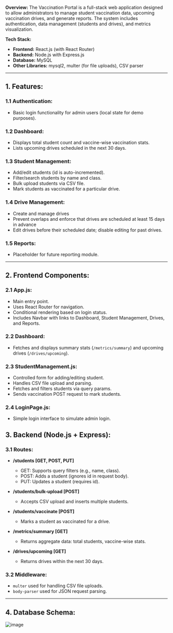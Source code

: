 **Overview:**
The Vaccination Portal is a full-stack web application designed to allow administrators to manage student vaccination data, upcoming vaccination drives, and generate reports. The system includes authentication, data management (students and drives), and metrics visualization.

**Tech Stack:**

* **Frontend:** React.js (with React Router)
* **Backend:** Node.js with Express.js
* **Database:** MySQL
* **Other Libraries:** mysql2, multer (for file uploads), CSV parser

---

## **1. Features:**

### **1.1 Authentication:**

* Basic login functionality for admin users (local state for demo purposes).

### **1.2 Dashboard:**

* Displays total student count and vaccine-wise vaccination stats.
* Lists upcoming drives scheduled in the next 30 days.

### **1.3 Student Management:**

* Add/edit students (id is auto-incremented).
* Filter/search students by name and class.
* Bulk upload students via CSV file.
* Mark students as vaccinated for a particular drive.

### **1.4 Drive Management:**

* Create and manage drives
* Prevent overlaps and enforce that drives are scheduled at least 15 days in advance
* Edit drives before their scheduled date; disable editing for past drives.

### **1.5 Reports:**

* Placeholder for future reporting module.

---

## **2. Frontend Components:**

### **2.1 App.js:**

* Main entry point.
* Uses React Router for navigation.
* Conditional rendering based on login status.
* Includes Navbar with links to Dashboard, Student Management, Drives, and Reports.

### **2.2 Dashboard:**

* Fetches and displays summary stats (`/metrics/summary`) and upcoming drives (`/drives/upcoming`).

### **2.3 StudentManagement.js:**

* Controlled form for adding/editing student.
* Handles CSV file upload and parsing.
* Fetches and filters students via query params.
* Sends vaccination POST request to mark students.

### **2.4 LoginPage.js:**

* Simple login interface to simulate admin login.

## **3. Backend (Node.js + Express):**

### **3.1 Routes:**

* **/students \[GET, POST, PUT]**

  * GET: Supports query filters (e.g., name, class).
  * POST: Adds a student (ignores id in request body).
  * PUT: Updates a student (requires id).
* **/students/bulk-upload \[POST]**

  * Accepts CSV upload and inserts multiple students.
* **/students/vaccinate \[POST]**

  * Marks a student as vaccinated for a drive.
* **/metrics/summary \[GET]**

  * Returns aggregate data: total students, vaccine-wise stats.
* **/drives/upcoming \[GET]**

  * Returns drives within the next 30 days.

### **3.2 Middleware:**

* `multer` used for handling CSV file uploads.
* `body-parser` used for JSON request parsing.

---

## **4. Database Schema:**
![image](https://github.com/user-attachments/assets/5e57300d-e25f-4974-a746-9790606927e9)


